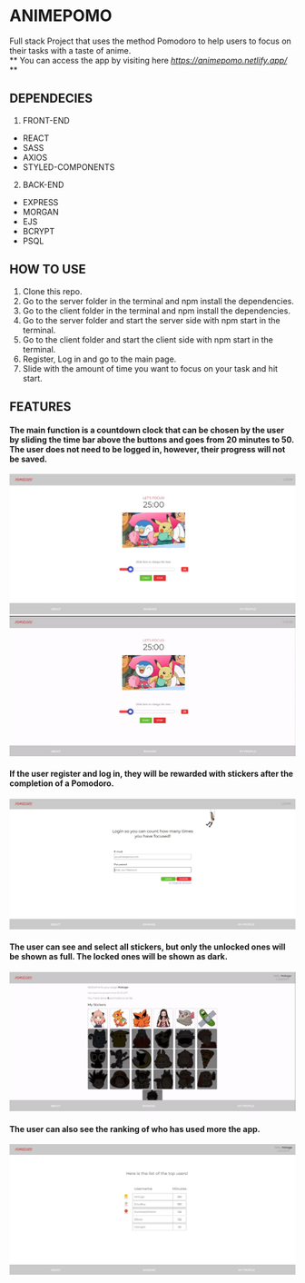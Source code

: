 # ANIMEPOMO

Full stack Project that uses the method Pomodoro to help users to focus on their tasks with a taste of anime.
<br/>
** You can access the app by visiting here *https://animepomo.netlify.app/* **

## DEPENDECIES

1. FRONT-END

- REACT
- SASS
- AXIOS
- STYLED-COMPONENTS

2. BACK-END

- EXPRESS
- MORGAN
- EJS
- BCRYPT
- PSQL

## HOW TO USE

1. Clone this repo.
2. Go to the server folder in the terminal and npm install the dependencies.
3. Go to the client folder in the terminal and npm install the dependencies.
4. Go to the server folder and start the server side with npm start in the terminal.
5. Go to the client folder and start the client side with npm start in the terminal.
6. Register, Log in and go to the main page.
7. Slide with the amount of time you want to focus on your task and hit start.

## FEATURES

#### The main function is a countdown clock that can be chosen by the user by sliding the time bar above the buttons and goes from 20 minutes to 50. The user does not need to be logged in, however, their progress will not be saved.

!["img showing the main page"](https://github.com/JohnBorges52/PomodoroApp/blob/master/server/public/images/main%20page%20animepomo.jpg)
</br>
!["gif showing the main functionality"](<https://github.com/JohnBorges52/PomodoroApp/blob/master/server/public/images/ezgif.com-gif-maker%20(7).gif>)

#### If the user register and log in, they will be rewarded with stickers after the completion of a Pomodoro.
 
!["img showing the login page"](https://github.com/JohnBorges52/PomodoroApp/blob/master/server/public/images/Screenshot%202022-09-16%20112730.jpg)
  </br>

#### The user can see and select all stickers, but only the unlocked ones will be shown as full. The locked ones will be shown as dark.

!["gif showing the stickers"](<https://github.com/JohnBorges52/PomodoroApp/blob/master/server/public/images/ezgif.com-gif-maker%20(8).gif>)

#### The user can also see the ranking of who has used more the app.

!["img showing the rankling page"](https://github.com/JohnBorges52/PomodoroApp/blob/master/server/public/images/Screenshot%202022-09-16%20113615.jpg)
